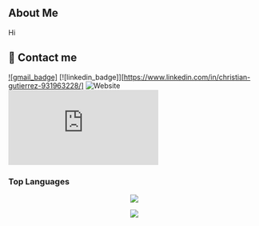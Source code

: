## About Me

Hi

## 📧 Contact me

[![gmail_badge]](mailto:cg462@njit.edu) [![linkedin_badge]][https://www.linkedin.com/in/christian-gutierrez-931963228/]  ![Website](https://www.chrisgutie.tech) ![Resume](https://www.chrisgutie.tech/resume3.pdf)

### Top Languages
<p align="center">
    <img src="https://github-readme-stats.vercel.app/api/top-langs/?username=Person1080p">
    <!-- DOCS: https://github.com/anuraghazra/github-readme-stats -->
</p>
<p align="center">
    <img src="https://github-readme-stats.vercel.app/api?username=Person1080p&theme=nord&show_icons=true">
    <!-- DOCS: https://github.com/anuraghazra/github-readme-stats -->
</p>


<!--
- 👋 Hi, I’m @Person1080p
- 👀 I’m interested in ...
- 🌱 I’m currently learning ...
- 💞️ I’m looking to collaborate on ...
- 📫 How to reach me ...
-->
<!---
Person1080p/Person1080p is a ✨ special ✨ repository because its `README.md` (this file) appears on your GitHub profile.
You can click the Preview link to take a look at your changes.
--->

